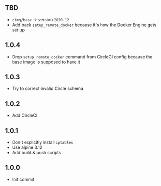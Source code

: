 ## TBD
* `cimg/base` -> version `2020.12`
* Add back `setup_remote_docker` because it's how the Docker Engine gets set up

## 1.0.4
* Drop `setup_remote_docker` command from CircleCI config because the base image is supposed to have it

## 1.0.3
* Try to correct invalid Circle schema

## 1.0.2
* Add CircleCI

## 1.0.1
* Don't explicitly install `iptables`
* Use alpine 3.12
* Add build & push scripts

## 1.0.0
* Init commit
